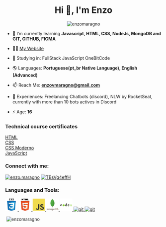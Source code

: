 <h1 align="center">Hi 👋, I'm Enzo</h1>

<p align="center"> <img src="https://komarev.com/ghpvc/?username=enzomaragno&label=Profile%20views&color=0e75b6&style=flat" alt="enzomaragno" /> </p>

- 🌱 I’m currently learning **Javascript, HTML, CSS, NodeJs, MongoDB and GIT, GITHUB, FIGMA**

- 👨‍💻 [My Website](https://maragnodev.vercel.app)

- 📝 Studying in: FullStack JavaScript OneBitCode

- 🌎 Languages: **Portuguese(pt_br Native Language), English (Advanced)**

- 📫 Reach Me: **enzovmaragno@gmail.com**

- 📄 Experiences: Freelancing Chatbots (discord), NLW by RocketSeat, currently with more than 10 bots actives in Discord

- ⚡ Age: **16**

 
<h3 align ="left">Technical course certificates</h3>
<a href="html5-OneBitCode.pdf">HTML</a> </br>
<a href="css certificado.pdf">CSS</a>  </br>
<a href="css-moderno.pdf">CSS Moderno</a>  </br>
<a href="JavaScript-Codifique-Usp.pdf">JavaScript</a>

<h3 align="left">Connect with me:</h3>
<p align="left">
<a href="https://instagram.com/enzo.maragno" target="blank"><img align="center" src="https://raw.githubusercontent.com/rahuldkjain/github-profile-readme-generator/master/src/images/icons/Social/instagram.svg" alt="enzo.maragno" height="30" width="40" /></a>
<a href="https://discord.gg/TBsVg4effH" target="blank"><img align="center" src="https://raw.githubusercontent.com/rahuldkjain/github-profile-readme-generator/master/src/images/icons/Social/discord.svg" alt="TBsVg4effH" height="30" width="40" /></a>
</p>

<h3 align="left">Languages and Tools:</h3>
<p align="left"> <a href="https://www.w3schools.com/css/" target="_blank" rel="noreferrer"> <img src="https://raw.githubusercontent.com/devicons/devicon/master/icons/css3/css3-original-wordmark.svg" alt="css3" width="40" height="40"/> </a> <a href="https://www.w3.org/html/" target="_blank" rel="noreferrer"> <img src="https://raw.githubusercontent.com/devicons/devicon/master/icons/html5/html5-original-wordmark.svg" alt="html5" width="40" height="40"/> </a> <a href="https://developer.mozilla.org/en-US/docs/Web/JavaScript" target="_blank" rel="noreferrer"> <img src="https://raw.githubusercontent.com/devicons/devicon/master/icons/javascript/javascript-original.svg" alt="javascript" width="40" height="40"/> </a> <a href="https://www.mongodb.com/" target="_blank" rel="noreferrer"> <img src="https://raw.githubusercontent.com/devicons/devicon/master/icons/mongodb/mongodb-original-wordmark.svg" alt="mongodb" width="40" height="40"/> </a> <a href="https://nodejs.org" target="_blank" rel="noreferrer"> <img src="https://raw.githubusercontent.com/devicons/devicon/master/icons/nodejs/nodejs-original-wordmark.svg" alt="nodejs" width="40" height="40"/> </a> <a href="https://git-scm.com/" target="_blank" rel="noreferrer"> <img src="https://git-scm.com/images/logos/downloads/Git-Icon-1788C.png" alt="git" width="40" height="40"/> </a>  <a href="https://figma.com/" target="_blank" rel="noreferrer"> <img src="https://upload.wikimedia.org/wikipedia/commons/3/33/Figma-logo.svg" alt="git" width="40" height="40"/> </a> </p>





<p>&nbsp;<img align="center" src="https://github-readme-stats.vercel.app/api?username=enzomaragno&show_icons=true&locale=en" alt="enzomaragno" /></p>




